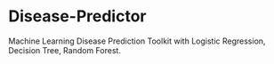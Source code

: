# Disease-Predictor
Machine Learning Disease Prediction Toolkit with Logistic Regression, Decision Tree, Random Forest.
